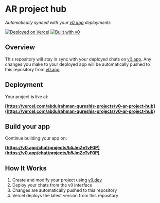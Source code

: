 # AR project hub

*Automatically synced with your [v0.app](https://v0.app) deployments*

[![Deployed on Vercel](https://img.shields.io/badge/Deployed%20on-Vercel-black?style=for-the-badge&logo=vercel)](https://vercel.com/abdulrahman-qureshis-projects/v0-ar-project-hub)
[![Built with v0](https://img.shields.io/badge/Built%20with-v0.app-black?style=for-the-badge)](https://v0.app/chat/projects/b5JmZeTvF0P)

## Overview

This repository will stay in sync with your deployed chats on [v0.app](https://v0.app).
Any changes you make to your deployed app will be automatically pushed to this repository from [v0.app](https://v0.app).

## Deployment

Your project is live at:

**[https://vercel.com/abdulrahman-qureshis-projects/v0-ar-project-hub](https://vercel.com/abdulrahman-qureshis-projects/v0-ar-project-hub)**

## Build your app

Continue building your app on:

**[https://v0.app/chat/projects/b5JmZeTvF0P](https://v0.app/chat/projects/b5JmZeTvF0P)**

## How It Works

1. Create and modify your project using [v0.dev](https://v0.dev)
2. Deploy your chats from the v0 interface
3. Changes are automatically pushed to this repository
4. Vercel deploys the latest version from this repository